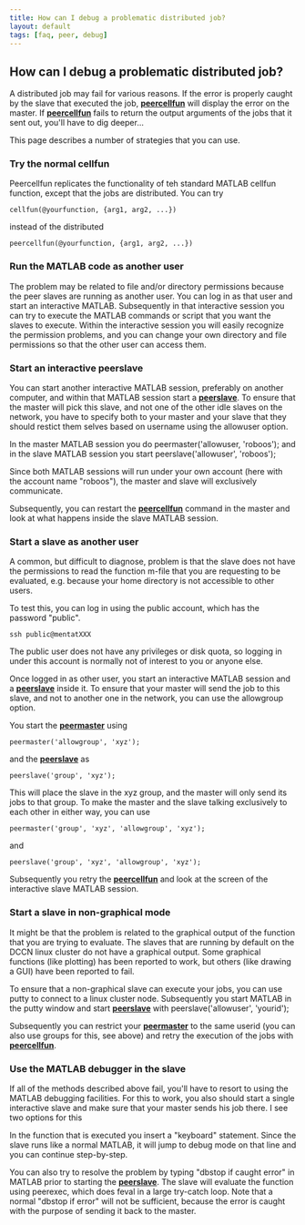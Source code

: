 ```yaml
---
title: How can I debug a problematic distributed job?
layout: default
tags: [faq, peer, debug]
---
```


## How can I debug a problematic distributed job?

A distributed job may fail for various reasons. If the error is properly caught by the slave that executed the job, **[peercellfun](/reference/peercellfun)** will display the error on the master. If **[peercellfun](/reference/peercellfun)** fails to return the output arguments of the jobs that it sent out, you'll have to dig deeper...

This page describes a number of strategies that you can use.

### Try the normal cellfun

Peercellfun replicates the functionality of teh standard MATLAB cellfun function, except that the jobs are distributed. You can try

    cellfun(@yourfunction, {arg1, arg2, ...})

instead of the distributed

    peercellfun(@yourfunction, {arg1, arg2, ...})

### Run the MATLAB code as another user

The problem may be related to file and/or directory permissions because the peer slaves are running as another user. You can log in as that user and start an interactive MATLAB. Subsequently in that interactive session you can try to execute the MATLAB commands or script that you want the slaves to execute. Within the interactive session you will easily recognize the permission problems, and you can change your own directory and file permissions so that the other user can access them.

### Start an interactive peerslave

 You can start another interactive MATLAB session, preferably on another computer, and within that MATLAB session start a **[peerslave](/reference/peerslave)**. To ensure that the master will pick this slave, and not one of the other idle slaves on the network, you have to specify both to your master and your slave that they should restict them selves based on username using the allowuser option.

In the master MATLAB session you do
    peermaster('allowuser, 'roboos');
and in the slave MATLAB session you start
    peerslave('allowuser', 'roboos');

Since both MATLAB sessions will run under your own account (here with the account name "roboos"), the master and slave will exclusively communicate.

Subsequently, you can restart the **[peercellfun](/reference/peercellfun)** command in the master and look at what happens inside the slave MATLAB session.

### Start a slave as another user

A common, but difficult to diagnose, problem is that the slave does not have the permissions to read the function m-file that you are requesting to be evaluated, e.g. because your home directory is not accessible to other users.

To test this, you can log in using the public account, which has the password "public".

    ssh public@mentatXXX

The public user does not have any privileges or disk quota, so logging in under this account is normally not of interest to you or anyone else.

Once logged in as other user, you start an interactive MATLAB session and a **[peerslave](/reference/peerslave)** inside it. To ensure that your master will send the job to this slave, and not to another one in the network, you can use the allowgroup option.

You start the **[peermaster](/reference/peermaster)** using

    peermaster('allowgroup', 'xyz');

and the **[peerslave](/reference/peerslave)** as

    peerslave('group', 'xyz');

This will place the slave in the xyz group, and the master will only send its jobs to that group. To make the master and the slave talking exclusively to each other in either way, you can use

    peermaster('group', 'xyz', 'allowgroup', 'xyz');

and

    peerslave('group', 'xyz', 'allowgroup', 'xyz');

Subsequently you retry the **[peercellfun](/reference/peercellfun)** and look at the screen of the interactive slave MATLAB session.

### Start a slave in non-graphical mode

It might be that the problem is related to the graphical output of the function that you are trying to evaluate. The slaves that are running by default on the DCCN linux cluster do not have a graphical output. Some graphical functions (like plotting) has been reported to work, but others (like drawing a GUI) have been reported to fail.

To ensure that a non-graphical slave can execute your jobs, you can use putty to connect to a linux cluster node. Subsequently you start MATLAB in the putty window and start **[peerslave](/reference/peerslave)** with
    peerslave('allowuser', 'yourid');

Subsequently you can restrict your **[peermaster](/reference/peermaster)** to the same userid (you can also use groups for this, see above) and retry the execution of the jobs with **[peercellfun](/reference/peercellfun)**.

### Use the MATLAB debugger in the slave

If all of the methods described above fail, you'll have to resort to using the MATLAB debugging facilities. For this to work, you also should start a single interactive slave and make sure that your master sends his job there. I see two options for this

In the function that is executed you insert a "keyboard" statement. Since the slave runs like a normal MATLAB, it will jump to debug mode on that line and you can continue step-by-step.

You can also try to resolve the problem by typing "dbstop if caught error" in MATLAB prior to starting the **[peerslave](/reference/peerslave)**. The slave will evaluate the function using peerexec, which does feval in a large try-catch loop. Note that a normal "dbstop if error" will not be sufficient, because the error is caught with the purpose of sending it back to the master.  
